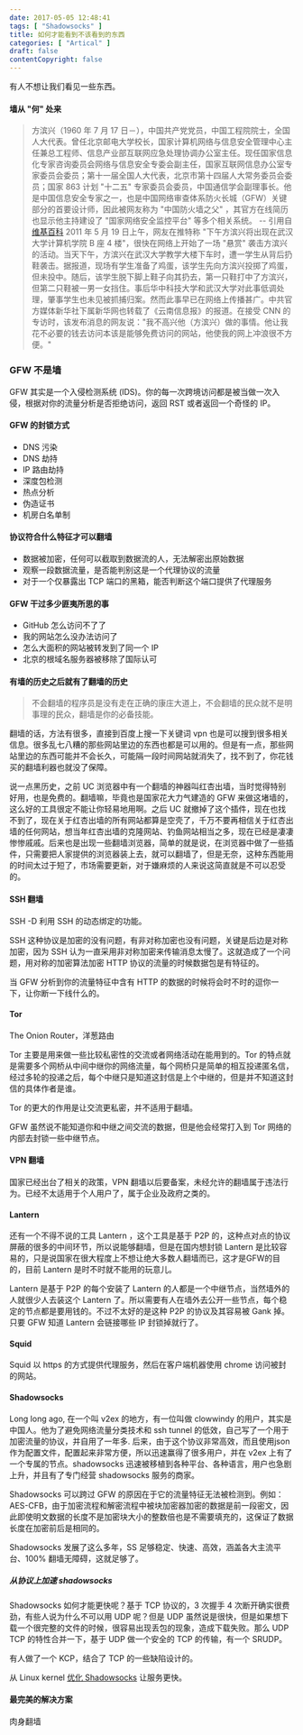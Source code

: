 ```yaml
---
date: 2017-05-05 12:48:41
tags: [ "Shadowsocks" ]
title: 如何才能看到不该看到的东西
categories: [ "Artical" ]
draft: false
contentCopyright: false
---
```


有人不想让我们看见一些东西。

<!--more-->

#### 墙从 "何" 处来

> 方滨兴（1960 年 7 月 17 日－），中国共产党党员，中国工程院院士，全国人大代表。曾任北京邮电大学校长，国家计算机网络与信息安全管理中心主任兼总工程师、信息产业部互联网应急处理协调办公室主任。现任国家信息化专家咨询委员会网络与信息安全专委会副主任，国家互联网信息办公室专家委员会委员；第十一届全国人大代表，北京市第十四届人大常务委员会委员；国家 863 计划 "十二五" 专家委员会委员，中国通信学会副理事长。他是中国信息安全专家之一，也是中国网络审查体系防火长城（GFW）关键部分的首要设计师，因此被网友称为 "中国防火墙之父" ，其官方在线简历也显示他主持建设了 "国家网络安全监控平台" 等多个相关系统。 -- 引用自[维基百科](https://zh.wikipedia.org/wiki/%E6%96%B9%E6%BB%A8%E5%85%B4)
> 2011 年 5 月 19 日上午，网友在推特称 "下午方滨兴将出现在武汉大学计算机学院 B 座 4 楼"，很快在网络上开始了一场 "悬赏" 袭击方滨兴的活动。当天下午，方滨兴在武汉大学教学大楼下车时，遭一学生从背后扔鞋袭击。据报道，现场有学生准备了鸡蛋，该学生先向方滨兴投掷了鸡蛋，但未投中。随后，该学生脱下脚上鞋子向其扔去，第一只鞋打中了方滨兴，但第二只鞋被一男一女挡住。事后华中科技大学和武汉大学对此事低调处理，肇事学生也未见被抓捕归案。然而此事早已在网络上传播甚广。中共官方媒体新华社下属新华网也转载了《云南信息报》的报道。在接受 CNN 的专访时，该发布消息的网友说："我不高兴他（方滨兴）做的事情。他让我花不必要的钱去访问本该是能够免费访问的网站，他使我的网上冲浪很不方便。"

### GFW 不是墙

GFW 其实是一个入侵检测系统 (IDS)。你的每一次跨境访问都是被当做一次入侵，根据对你的流量分析是否拒绝访问，返回 RST 或者返回一个奇怪的 IP。

#### GFW 的封锁方式

- DNS 污染
- DNS 劫持
- IP 路由劫持
- 深度包检测
- 热点分析
- 伪造证书
- 机房白名单制

#### 协议符合什么特征才可以翻墙

- 数据被加密，任何可以截取到数据流的人，无法解密出原始数据
- 观察一段数据流量，是否能判别这是一个代理协议的流量
- 对于一个仅暴露出 TCP 端口的黑箱，能否判断这个端口提供了代理服务

#### GFW 干过多少匪夷所思的事

- GitHub 怎么访问不了了
- 我的网站怎么没办法访问了
- 怎么大面积的网站被转发到了同一个 IP
- 北京的根域名服务器被移除了国际认可

#### 有墙的历史之后就有了翻墙的历史

> 不会翻墙的程序员是没有走在正确的康庄大道上，不会翻墙的民众就不是明事理的民众，翻墙是你的必备技能。

翻墙的话，方法有很多，直接到百度上搜一下关键词 vpn 也是可以搜到很多相关信息。很多乱七八糟的那些网站里边的东西也都是可以用的。但是有一点，那些网站里边的东西可能并不会长久，可能隔一段时间网站就消失了，找不到了，你花钱买的翻墙利器也就没了保障。

说一点黑历史，之前 UC 浏览器中有一个翻墙的神器叫红杏出墙，当时觉得特别好用，也是免费的。翻墙嘛，毕竟也是国家花大力气建造的 GFW 来做这堵墙的，这么好的工具很定不能让你轻易地用啊。之后 UC 就撤掉了这个插件，现在也找不到了，现在关于红杏出墙的所有网站都算是空壳了，千万不要再相信关于红杏出墙的任何网站，想当年红杏出墙的克隆网站、钓鱼网站相当之多，现在已经是凄凄惨惨戚戚。后来也是出现一些翻墙浏览器，简单的就是说，在浏览器中做了一些插件，只需要把人家提供的浏览器装上去，就可以翻墙了，但是无奈，这种东西能用的时间太过于短了，市场需要更新，对于嫌麻烦的人来说这简直就是不可以忍受的。

#### SSH 翻墙

SSH -D 利用 SSH 的动态绑定的功能。

SSH 这种协议是加密的没有问题，有非对称加密也没有问题，关键是后边是对称加密，因为 SSH 认为一直采用非对称加密来传输消息太慢了。这就造成了一个问题，用对称的加密算法加密 HTTP 协议的流量的时候数据包是有特征的。

当 GFW 分析到你的流量特征中含有 HTTP 的数据的时候将会时不时的逗你一下，让你断一下线什么的。

#### Tor

The Onion Router，洋葱路由

Tor 主要是用来做一些比较私密性的交流或者网络活动在能用到的。Tor 的特点就是需要多个网桥从中间中继你的网络流量，每个网桥只是简单的相互投递匿名信，经过多轮的投递之后，每个中继只是知道这封信是上个中继的，但是并不知道这封信的具体作者是谁。

Tor 的更大的作用是让交流更私密，并不适用于翻墙。

GFW 虽然说不能知道你和中继之间交流的数据，但是他会经常打入到 Tor 网络的内部去封锁一些中继节点。

#### VPN 翻墙

国家已经出台了相关的政策，VPN 翻墙以后要备案，未经允许的翻墙属于违法行为。已经不太适用于个人用户了，属于企业及政府之类的。

#### Lantern

还有一个不得不说的工具 Lantern ，这个工具是基于 P2P 的，这种点对点的协议屏蔽的很多的中间环节，所以说能够翻墙，但是在国内想封锁 Lantern 是比较容易的，只是说国家在很大程度上不想让绝大多数人翻墙而已，这才是GFW的目的，目前 Lantern 是时不时就不能用的玩意儿。

Lantern 是基于 P2P 的每个安装了 Lantern 的人都是一个中继节点，当然墙外的人就很少人去装这个 Lantern 了。所以需要有人在墙外去公开一些节点，每个稳定的节点都是要用钱的。不过不太好的是这种 P2P 的协议及其容易被 Gank 掉。只要 GFW 知道 Lantern 会链接哪些 IP 封锁掉就行了。

#### Squid

Squid 以 https 的方式提供代理服务，然后在客户端机器使用 chrome 访问被封的网站。

#### Shadowsocks

Long long ago, 在一个叫 v2ex 的地方，有一位叫做 clowwindy 的用户，其实是中国人。他为了避免网络流量分类技术和 ssh tunnel 的低效，自己写了一个用于加密流量的协议，并自用了一年多. 后来，由于这个协议非常高效，而且使用json 作为配置文件，配置起来非常方便，所以迅速赢得了很多用户，并在 v2ex 上有了一个专属的节点。shadowsocks 迅速被移植到各种平台、各种语言，用户也急剧上升，并且有了专门经营 shadowsocks 服务的商家。

Shadowsocks 可以跨过 GFW 的原因在于它的流量特征无法被检测到。例如：AES-CFB，由于加密流程和解密流程中被块加密器加密的数据是前一段密文，因此即使明文数据的长度不是加密块大小的整数倍也是不需要填充的，这保证了数据长度在加密前后是相同的。

Shadowsocks 发展了这么多年，SS 足够稳定、快速、高效，涵盖各大主流平台、100% 翻墙无障碍，这就足够了。

##### 从协议上加速 shadowsocks

Shadowsocks 如何才能更快呢？基于 TCP 协议的，3 次握手 4 次断开确实很费劲，有些人说为什么不可以用 UDP 呢？但是 UDP 虽然说是很快，但是如果想下载一个很完整的文件的时候，很容易出现丢包的现象，造成下载失败。那么 UDP TCP 的特性合并一下，基于 UDP 做一个安全的 TCP 的传输，有一个 SRUDP。

有人做了一个 KCP，结合了 TCP 的一些缺陷设计的。

从 Linux kernel [优化 Shadowsocks](https://github.com/shadowsocks/shadowsocks/wiki/%E4%BC%98%E5%8C%96-Shadowsocks) 让服务更快。

#### 最完美的解决方案

肉身翻墙
